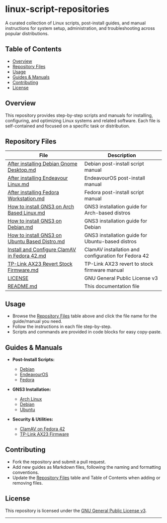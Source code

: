 # linux-script-repositories

A curated collection of Linux scripts, post-install guides, and manual instructions for system setup, administration, and troubleshooting across popular distributions.

## Table of Contents

- [Overview](#overview)
- [Repository Files](#repository-files)
- [Usage](#usage)
- [Guides & Manuals](#guides--manuals)
- [Contributing](#contributing)
- [License](#license)

## Overview

This repository provides step-by-step scripts and manuals for installing, configuring, and optimizing Linux systems and related software. Each file is self-contained and focused on a specific task or distribution.

## Repository Files

| File | Description |
|------|-------------|
| [After installing Debian Gnome Desktop.md](./After%20installing%20Debian%20Gnome%20Desktop.md) | Debian post-install script manual |
| [After installing Endeavour Linux.md](./After%20installing%20Endeavour%20Linux.md) | EndeavourOS post-install manual |
| [After installing Fedora Workstation.md](./After%20installing%20Fedora%20Workstation.md) | Fedora post-install script manual |
| [How to install GNS3 on Arch Based Linux.md](./How%20to%20install%20GNS3%20on%20Arch%20Based%20Linux.md) | GNS3 installation guide for Arch-based distros |
| [How to install GNS3 on Debian.md](./How%20to%20install%20GNS3%20on%20Debian.md) | GNS3 installation guide for Debian |
| [How to install GNS3 on Ubuntu Based Distro.md](./How%20to%20install%20GNS3%20on%20Ubuntu%20Based%20Distro.md) | GNS3 installation guide for Ubuntu-based distros |
| [Install and Configure ClamAV in Fedora 42.md](./Install%20and%20Configure%20ClamAV%20in%20Fedora%2042.md) | ClamAV installation and configuration for Fedora 42 |
| [TP-Link AX23 Revert Stock Firmware.md](./TP-Link%20AX23%20Revert%20Stock%20Firmware.md) | TP-Link AX23 revert to stock firmware manual |
| [LICENSE](./LICENSE) | GNU General Public License v3 |
| [README.md](./README.md) | This documentation file |

## Usage

- Browse the [Repository Files](#repository-files) table above and click the file name for the guide/manual you need.
- Follow the instructions in each file step-by-step.
- Scripts and commands are provided in code blocks for easy copy-paste.

## Guides & Manuals

- **Post-Install Scripts:**  
  - [Debian](./After%20installing%20Debian%20Gnome%20Desktop.md)
  - [EndeavourOS](./After%20installing%20Endeavour%20Linux.md)
  - [Fedora](./After%20installing%20Fedora%20Workstation.md)

- **GNS3 Installation:**  
  - [Arch Linux](./How%20to%20install%20GNS3%20on%20Arch%20Based%20Linux.md)
  - [Debian](./How%20to%20install%20GNS3%20on%20Debian.md)
  - [Ubuntu](./How%20to%20install%20GNS3%20on%20Ubuntu%20Based%20Distro.md)

- **Security & Utilities:**  
  - [ClamAV on Fedora 42](./Install%20and%20Configure%20ClamAV%20in%20Fedora%2042.md)
  - [TP-Link AX23 Firmware](./TP-Link%20AX23%20Revert%20Stock%20Firmware.md)

## Contributing

- Fork the repository and submit a pull request.
- Add new guides as Markdown files, following the naming and formatting conventions.
- Update the [Repository Files](#repository-files) table and Table of Contents when adding or removing files.

## License

This repository is licensed under the [GNU General Public License v3](./LICENSE).

---
